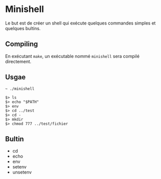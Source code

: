 # Minishell

Le but est de créer un shell qui exécute quelques commandes simples et quelques bultins.

## Compiling

En exécutant `make`, un exécutable nommé `minishell` sera compilé directement.


## Usgae

`~ ./minishell`

```
$> ls
$> echo "$PATH"
$> env
$> cd ../test
$> cd -
$> mkdir
$> chmod 777 ../test/fichier
```

## Bultin

* cd
* echo
* env
* setenv
* unsetenv
